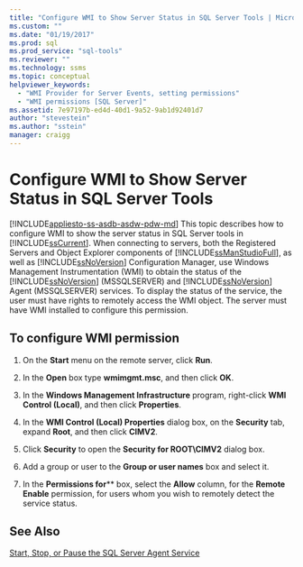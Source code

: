 ```yaml
---
title: "Configure WMI to Show Server Status in SQL Server Tools | Microsoft Docs"
ms.custom: ""
ms.date: "01/19/2017"
ms.prod: sql
ms.prod_service: "sql-tools"
ms.reviewer: ""
ms.technology: ssms
ms.topic: conceptual
helpviewer_keywords: 
  - "WMI Provider for Server Events, setting permissions"
  - "WMI permissions [SQL Server]"
ms.assetid: 7e97197b-ed4d-40d1-9a52-9ab1d92401d7
author: "stevestein"
ms.author: "sstein"
manager: craigg
---
```

# Configure WMI to Show Server Status in SQL Server Tools
[!INCLUDE[appliesto-ss-asdb-asdw-pdw-md](../includes/appliesto-ss-asdb-asdw-pdw-md.md)]
This topic describes how to configure WMI to show the server status in SQL Server tools in [!INCLUDE[ssCurrent](../includes/sscurrent-md.md)]. When connecting to servers, both the Registered Servers and Object Explorer components of [!INCLUDE[ssManStudioFull](../includes/ssmanstudiofull-md.md)], as well as [!INCLUDE[ssNoVersion](../includes/ssnoversion-md.md)] Configuration Manager, use Windows Management Instrumentation (WMI) to obtain the status of the [!INCLUDE[ssNoVersion](../includes/ssnoversion-md.md)] (MSSQLSERVER) and [!INCLUDE[ssNoVersion](../includes/ssnoversion-md.md)] Agent (MSSQLSERVER) services. To display the status of the service, the user must have rights to remotely access the WMI object. The server must have WMI installed to configure this permission.  
  
## <a name="SSMSProcedure"></a>To configure WMI permission  
  
1.  On the **Start** menu on the remote server, click **Run**.  
  
2.  In the **Open** box type **wmimgmt.msc**, and then click **OK**.  
  
3.  In the **Windows Management Infrastructure** program, right-click **WMI Control (Local)**, and then click **Properties**.  
  
4.  In the **WMI Control (Local) Properties** dialog box, on the **Security** tab, expand **Root**, and then click **CIMV2**.  
  
5.  Click **Security** to open the **Security for ROOT\CIMV2** dialog box.  
  
6.  Add a group or user to the **Group or user names** box and select it.  
  
7.  In the **Permissions for***<group or user>* box, select the **Allow** column, for the **Remote Enable** permission, for users whom you wish to remotely detect the service status.  
  
## See Also  
[Start, Stop, or Pause the SQL Server Agent Service](../ssms/agent/start-stop-or-pause-the-sql-server-agent-service.md)  
  
